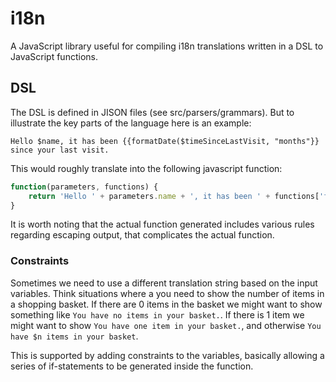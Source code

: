 # i18n
A JavaScript library useful for compiling i18n translations written in a DSL to JavaScript functions.

## DSL
The DSL is defined in JISON files (see src/parsers/grammars). But to illustrate the key parts of the language here is an example:

```
Hello $name, it has been {{formatDate($timeSinceLastVisit, "months"}} since your last visit.
```

This would roughly translate into the following javascript function:

```js
function(parameters, functions) {
	return 'Hello ' + parameters.name + ', it has been ' + functions['formatDate'](parameters.timeSinceLastVisit, 'months') + ' since your last visit.';
}
```

It is worth noting that the actual function generated includes various rules regarding escaping output, that complicates the actual function.


### Constraints
Sometimes we need to use a different translation string based on the input variables.
Think situations where a you need to show the number of items in a shopping basket.
If there are 0 items in the basket we might want to show something like `You have no items in your basket.`.
If there is 1 item we might want to show `You have one item in your basket.`, and otherwise `You have $n items in your basket`.

This is supported by adding constraints to the variables, basically allowing a series of if-statements to be generated inside the function.
